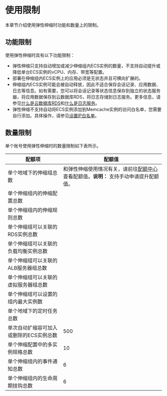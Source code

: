 # 使用限制

本章节介绍使用弹性伸缩时功能和数量上的限制。

## 功能限制

使用弹性伸缩时具有以下功能限制：

-   弹性伸缩只支持自动增加或减少伸缩组内ECS实例的数量，不支持自动提升或降低单台ECS实例的vCPU、内存、带宽等配置。
-   部署在伸缩组内ECS实例上的应用必须是无状态并且可横向扩展的。
-   伸缩组内ECS实例可能会被自动释放，因此不适合保存会话记录、应用数据、日志等信息。如有需要，您可以将会话记录等状态信息保存到独立的状态服务器，将应用数据保存到云数据库RDS，将日志存储到日志服务。更多信息，请参见[什么是云数据库RDS](/intl.zh-CN/产品简介/什么是云数据库RDS.md)和[什么是日志服务](/intl.zh-CN/产品简介/什么是日志服务.md)。
-   弹性伸缩不支持自动将ECS实例添加到Memcache实例的访问白名单，您需要自行添加。具体操作，请参见[设置IP白名单](https://www.alibabacloud.com/help/doc-detail/48234.htm)。

## 数量限制

单个账号使用弹性伸缩时的数量限制如下表所示。

|配额项|配额值|
|---|---|
|单个地域下的伸缩组总数|和弹性伸缩使用情况有关，请前往[配额中心](https://quotas.console.aliyun.com/products/ess/quotas)查看配额值。**说明：** 支持手动申请提升配额值。 |
|单个伸缩组内的伸缩配置总数|
|单个伸缩组内的伸缩规则总数|
|单个伸缩组可以关联的RDS实例总数|
|单个伸缩组可以关联的负载均衡实例总数|
|单个伸缩组可以关联的ALB服务器组总数|
|单个伸缩组可以关联的虚拟服务器组总数|
|单个伸缩组可以设置的组内最大实例数|
|单个地域下的定时任务总数|
|单次自动扩缩容可加入或删除的ECS实例总数|500|
|单个伸缩配置中的多实例规格总数|10|
|单个伸缩组内的事件通知总数|6|
|单个伸缩组内的生命周期挂钩总数|6|

